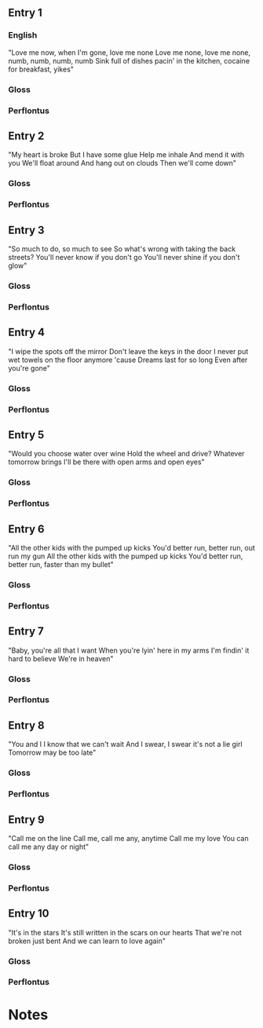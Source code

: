 ## Entry 1

### English

"Love me now, when I'm gone, love me none
Love me none, love me none, numb, numb, numb, numb
Sink full of dishes pacin' in the kitchen, cocaine for breakfast, yikes"

### Gloss

### Perflontus

## Entry 2

"My heart is broke
But I have some glue
Help me inhale
And mend it with you
We'll float around
And hang out on clouds
Then we'll come down"

### Gloss

### Perflontus

## Entry 3

"So much to do, so much to see
So what's wrong with taking the back streets?
You'll never know if you don't go
You'll never shine if you don't glow"

### Gloss

### Perflontus

## Entry 4

"I wipe the spots off the mirror
Don't leave the keys in the door
I never put wet towels on the floor anymore 'cause
Dreams last for so long
Even after you're gone"

### Gloss

### Perflontus

## Entry 5

"Would you choose water over wine
Hold the wheel and drive?
Whatever tomorrow brings
I'll be there with open arms and open eyes"

### Gloss

### Perflontus

## Entry 6

"All the other kids with the pumped up kicks
You'd better run, better run, out run my gun
All the other kids with the pumped up kicks
You'd better run, better run, faster than my bullet"

### Gloss

### Perflontus

## Entry 7

"Baby, you're all that I want
When you're lyin' here in my arms
I'm findin' it hard to believe
We're in heaven"

### Gloss

### Perflontus

## Entry 8

"You and I
I know that we can't wait
And I swear, I swear it's not a lie girl
Tomorrow may be too late"

### Gloss

### Perflontus

## Entry 9

"Call me on the line
Call me, call me any, anytime
Call me my love
You can call me any day or night"

### Gloss

### Perflontus

## Entry 10

"It's in the stars
It's still written in the scars on our hearts
That we're not broken just bent
And we can learn to love again"

### Gloss

### Perflontus

# Notes

